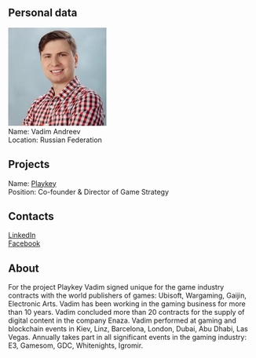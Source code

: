 ## Personal data
![vadim andreev photo](photo/vadim_andreev.jpg)  
Name:   Vadim Andreev  
Location: Russian Federation  
## Projects 
Name: [Playkey](../projects/playkey.md)  
Position: Co-founder & Director of Game Strategy   
## Contacts
[LinkedIn](https://www.linkedin.com/in/vadim-andreev-74204717/)      
[Facebook](https://www.facebook.com/vademuil)
## About
For the project Playkey Vadim signed unique for the game industry
contracts with the world publishers of games: Ubisoft, Wargaming,
Gaijin, Electronic Arts.
Vadim has been working in the gaming business for more than 10
years. Vadim concluded more than 20 contracts for the supply of digital
content in the company Enaza.
Vadim performed at gaming and blockchain events in Kiev, Linz,
Barcelona, London, Dubai, Abu Dhabi, Las Vegas.
Annually takes part in all significant events in the gaming industry: E3,
Gamesom, GDC, Whitenights, Igromir.
